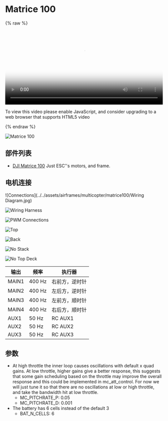 # Matrice 100

{% raw %}
<video id="my-video" class="video-js" controls preload="auto" width="100%" 
poster="http://image84.360doc.com/DownloadImg/2015/04/1617/52474470_2.jpg" data-setup='{"aspectRatio":"16:9"}'>
  <source src="http://7xw24i.com1.z0.glb.clouddn.com/Matrice%20100%20pixhawk%20px4.mp4" type='video/mp4' >
  <p class="vjs-no-js">
    To view this video please enable JavaScript, and consider upgrading to a web browser that supports HTML5 video
  </p >
</video>
{% endraw %}

![Matrice 100](../../assets/airframes/multicopter/matrice100/Matrice100.jpg)

## 部件列表

  * [DJI Matrice 100](http://store.dji.com/product/matrice-100) Just ESC''s motors, and frame.

## 电机连接

![Connections](../../assets/airframes/multicopter/matrice100/Wiring Diagram.jpg)

![Wiring Harness](../../assets/airframes/multicopter/matrice100/WiringHarness.jpg)

![PWM Connections](../../assets/airframes/multicopter/matrice100/PwmInput.jpg)

![Top](../../assets/airframes/multicopter/matrice100/Top.jpg)

![Back](../../assets/airframes/multicopter/matrice100/Back.jpg)

![No Stack](../../assets/airframes/multicopter/matrice100/NoStack.jpg)

![No Top Deck](../../assets/airframes/multicopter/matrice100/NoTopDeck.jpg)

| 输出    | 频率     | 执行器     |
| ----- | ------ | ------- |
| MAIN1 | 400 Hz | 右前方，逆时针 |
| MAIN2 | 400 Hz | 左后方，逆时针 |
| MAIN3 | 400 Hz | 左前方，顺时针 |
| MAIN4 | 400 Hz | 右后方，顺时针 |
| AUX1  | 50 Hz  | RC AUX1 |
| AUX2  | 50 Hz  | RC AUX2 |
| AUX3  | 50 Hz  | RC AUX3 |

## 参数

* At high throttle the inner loop causes oscillations with default x quad gains. At low throttle, higher gains give a better response, this suggests that some gain scheduling based on the throttle may improve the overall response and this could be implemented in mc_att_control. For now we will just tune it so that there are no oscillations at low or high throttle, and take the bandwidth hit at low throttle.
  * MC_PITCHRATE_P: 0.05
  * MC_PITCHRATE_D: 0.001
* The battery has 6 cells instead of the default 3
  * BAT_N_CELLS: 6
